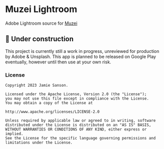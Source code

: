 # Muzei Lightroom
Adobe Lightroom source for [Muzei](https://github.com/muzei/muzei)

## 🚧 Under construction
This project is currently still a work in progress, unreviewed for production by Adobe & Unsplash.
This app is planned to be released on Google Play eventually, however until then use at your own risk.

### License
```
Copyright 2023 Jamie Sanson.

Licensed under the Apache License, Version 2.0 (the "License");
you may not use this file except in compliance with the License.
You may obtain a copy of the License at

http://www.apache.org/licenses/LICENSE-2.0

Unless required by applicable law or agreed to in writing, software
distributed under the License is distributed on an "AS IS" BASIS,
WITHOUT WARRANTIES OR CONDITIONS OF ANY KIND, either express or implied.
See the License for the specific language governing permissions and
limitations under the License.
```
